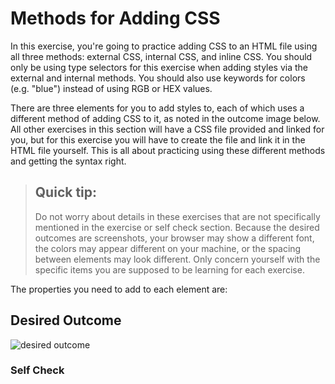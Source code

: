 # Methods for Adding CSS
In this exercise, you're going to practice adding CSS to an HTML file using all three methods: external CSS, internal CSS, and inline CSS. You should only be using type selectors for this exercise when adding styles via the external and internal methods. You should also use keywords for colors (e.g. "blue") instead of using RGB or HEX values.

There are three elements for you to add styles to, each of which uses a different method of adding CSS to it, as noted in the outcome image below. All other exercises in this section will have a CSS file provided and linked for you, but for this exercise you will have to create the file and link it in the HTML file yourself. This is all about practicing using these different methods and getting the syntax right.

> ## Quick tip:
> Do not worry about details in these exercises that are not specifically mentioned in the exercise or self check section. Because the desired outcomes are screenshots, your browser may show a different font, the colors may appear different on your machine, or the spacing between elements may look different. Only concern yourself with the specific items you are supposed to be learning for each exercise.

The properties you need to add to each element are:

<!-- * `div`: a red background, white text, a font size of 32px, center aligned, and bold -->
<!-- * `p`: a green background, white text, and a font size of 18px -->
<!-- * `button`: an orange background and a font size of 18px -->

## Desired Outcome
![desired outcome](./desired-outcome.png)


### Self Check
<!-- - Did you use all three methods of adding CSS to an HTML file?  -->
<!-- - Did you properly link the external CSS file in the HTML file? -->
<!-- - Does the `div` element have CSS added via the external method? -->
<!-- - Does the `p` element have CSS added via the internal method? -->
<!-- - Does the `button` element have CSS added via the inline method? -->
